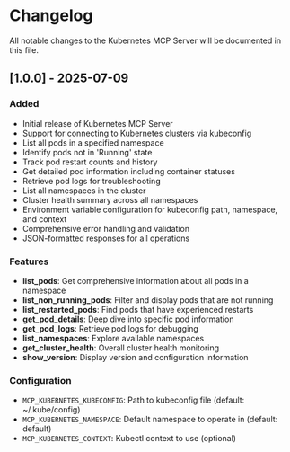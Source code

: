 # Changelog

All notable changes to the Kubernetes MCP Server will be documented in this file.

## [1.0.0] - 2025-07-09

### Added
- Initial release of Kubernetes MCP Server
- Support for connecting to Kubernetes clusters via kubeconfig
- List all pods in a specified namespace
- Identify pods not in 'Running' state
- Track pod restart counts and history
- Get detailed pod information including container statuses
- Retrieve pod logs for troubleshooting
- List all namespaces in the cluster
- Cluster health summary across all namespaces
- Environment variable configuration for kubeconfig path, namespace, and context
- Comprehensive error handling and validation
- JSON-formatted responses for all operations

### Features
- **list_pods**: Get comprehensive information about all pods in a namespace
- **list_non_running_pods**: Filter and display pods that are not running
- **list_restarted_pods**: Find pods that have experienced restarts
- **get_pod_details**: Deep dive into specific pod information
- **get_pod_logs**: Retrieve pod logs for debugging
- **list_namespaces**: Explore available namespaces
- **get_cluster_health**: Overall cluster health monitoring
- **show_version**: Display version and configuration information

### Configuration
- `MCP_KUBERNETES_KUBECONFIG`: Path to kubeconfig file (default: ~/.kube/config)
- `MCP_KUBERNETES_NAMESPACE`: Default namespace to operate in (default: default)
- `MCP_KUBERNETES_CONTEXT`: Kubectl context to use (optional)
